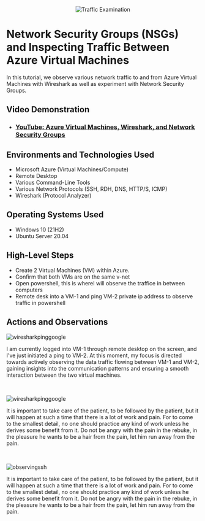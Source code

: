 <p align="center">
<img src="https://i.imgur.com/Ua7udoS.png" alt="Traffic Examination"/>
</p>

<h1>Network Security Groups (NSGs) and Inspecting Traffic Between Azure Virtual Machines</h1>
In this tutorial, we observe various network traffic to and from Azure Virtual Machines with Wireshark as well as experiment with Network Security Groups. <br />


<h2>Video Demonstration</h2>

- ### [YouTube: Azure Virtual Machines, Wireshark, and Network Security Groups](https://www.youtube.com)

<h2>Environments and Technologies Used</h2>

- Microsoft Azure (Virtual Machines/Compute)
- Remote Desktop
- Various Command-Line Tools
- Various Network Protocols (SSH, RDH, DNS, HTTP/S, ICMP)
- Wireshark (Protocol Analyzer)

<h2>Operating Systems Used</h2>

- Windows 10 (21H2)
- Ubuntu Server 20.04

<h2>High-Level Steps</h2>

- Create 2 Virtual Machines (VM) within Azure.
- Confirm that both VMs are on the same v-net  
- Open powershell, this is whereI will observe the traffice in between computers  
- Remote desk into a VM-1 and ping VM-2 private ip address to observe traffic in powershell

<h2>Actions and Observations</h2>

<p>

![wiresharkpinggoogle](https://github.com/Gmst004/azure-network-protocols/assets/155221840/a890fbc2-8912-40bd-bbb9-e155352444b7)


I am currently logged into VM-1 through remote desktop on the screen, and I've just initiated a ping to VM-2. At this moment, my focus is directed towards actively observing the data traffic flowing between VM-1 and VM-2, gaining insights into the communication patterns and ensuring a smooth interaction between the two virtual machines.
</p>
<br />

<p>

![wiresharkpinggoogle](https://github.com/Gmst004/azure-network-protocols/assets/155221840/759e70cc-e4cf-4bf6-bf91-f1fc5774576f)


It is important to take care of the patient, to be followed by the patient, but it will happen at such a time that there is a lot of work and pain. For to come to the smallest detail, no one should practice any kind of work unless he derives some benefit from it. Do not be angry with the pain in the rebuke, in the pleasure he wants to be a hair from the pain, let him run away from the pain.
</p>
<br />

<p>

![observingssh](https://github.com/Gmst004/azure-network-protocols/assets/155221840/5daae073-0b19-4273-847c-3fef9727f5cf)


It is important to take care of the patient, to be followed by the patient, but it will happen at such a time that there is a lot of work and pain. For to come to the smallest detail, no one should practice any kind of work unless he derives some benefit from it. Do not be angry with the pain in the rebuke, in the pleasure he wants to be a hair from the pain, let him run away from the pain.
</p>
<br />
